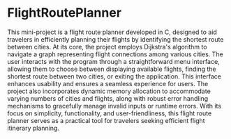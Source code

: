 # FlightRoutePlanner
This mini-project is a flight route planner developed in C, designed to aid travelers in efficiently planning their flights by identifying the shortest route between cities. At its core, the project employs Dijkstra's algorithm to navigate a graph representing flight connections among various cities. The user interacts with the program through a straightforward menu interface, allowing them to choose between displaying available flights, finding the shortest route between two cities, or exiting the application. This interface enhances usability and ensures a seamless experience for users. The project also incorporates dynamic memory allocation to accommodate varying numbers of cities and flights, along with robust error handling mechanisms to gracefully manage invalid inputs or runtime errors. With its focus on simplicity, functionality, and user-friendliness, this flight route planner serves as a practical tool for travelers seeking efficient flight itinerary planning.
